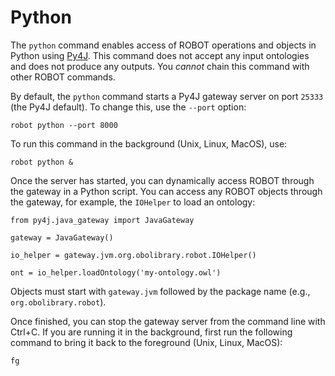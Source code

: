 # Python

The `python` command enables access of ROBOT operations and objects in Python using [Py4J](https://www.py4j.org/). This command does not accept any input ontologies and does not produce any outputs. You *cannot* chain this command with other ROBOT commands.

By default, the `python` command starts a Py4J gateway server on port `25333` (the Py4J default). To change this, use the `--port` option:
```
robot python --port 8000
```

To run this command in the background (Unix, Linux, MacOS), use:
```
robot python &
```

Once the server has started, you can dynamically access ROBOT through the gateway in a Python script. You can access any ROBOT objects through the gateway, for example, the `IOHelper` to load an ontology:
```
from py4j.java_gateway import JavaGateway

gateway = JavaGateway()

io_helper = gateway.jvm.org.obolibrary.robot.IOHelper()

ont = io_helper.loadOntology('my-ontology.owl')
```

Objects must start with `gateway.jvm` followed by the package name (e.g., `org.obolibrary.robot`).

Once finished, you can stop the gateway server from the command line with Ctrl+C. If you are running it in the background, first run the following command to bring it back to the foreground (Unix, Linux, MacOS):
```
fg
```